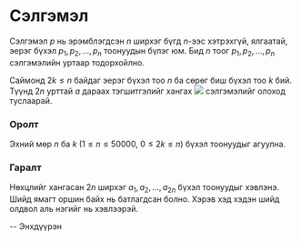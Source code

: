 Сэлгэмэл
========

Сэлгэмэл $p$ нь эрэмблэгдсэн $n$ ширхэг бүгд $n$-ээс хэтрэхгүй, ялгаатай, эерэг бүхэл $p_1 , p_2 , ... , p_n$ тоонуудын бүлэг юм. Бид $n$ тоог $p_1, p_2, ... , p_n$ сэлгэмэлийн уртаар тодорхойлно.

Саймонд $2k ≤ n$ байдаг эерэг бүхэл тоо $n$ ба сөрөг биш бүхэл тоо $k$ бий. Түүнд $2n$ урттай $a$ дараах тэгшитгэлийг хангах ![][1] сэлгэмэлийг олоход туслаарай.

### Оролт
Эхний мөр $n$ ба $k$ ($1 ≤ n ≤ 50000$, $0 ≤ 2k ≤ n$) бүхэл тоонуудыг агуулна.

### Гаралт
Нөхцлийг хангасан $2n$ ширхэг $a_1, a_2, ... , a_{2n}$ бүхэл тоонуудыг хэвлэнэ. Шийд ямагт оршин байх нь батлагдсан болно. Хэрэв хэд хэдэн шийд олдвол аль нэгийг нь хэвлээрэй.

  [1]: http://codeforces.com/problemset/problem/359/B
  
-- Энхдүүрэн
